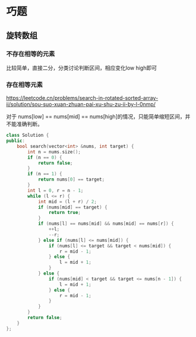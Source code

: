 # 巧题

## 旋转数组

### 不存在相等的元素

比较简单，直接二分，分类讨论判断区间，相应变化low high即可

### 存在相等元素

<https://leetcode.cn/problems/search-in-rotated-sorted-array-ii/solution/sou-suo-xuan-zhuan-pai-xu-shu-zu-ii-by-l-0nmp/>

对于 nums[low] == nums[mid] == nums[high]的情况，只能简单缩短区间，并不能准确判断。

```cpp
class Solution {
public:
    bool search(vector<int> &nums, int target) {
        int n = nums.size();
        if (n == 0) {
            return false;
        }
        if (n == 1) {
            return nums[0] == target;
        }
        int l = 0, r = n - 1;
        while (l <= r) {
            int mid = (l + r) / 2;
            if (nums[mid] == target) {
                return true;
            }
            if (nums[l] == nums[mid] && nums[mid] == nums[r]) {
                ++l;
                --r;
            } else if (nums[l] <= nums[mid]) {
                if (nums[l] <= target && target < nums[mid]) {
                    r = mid - 1;
                } else {
                    l = mid + 1;
                }
            } else {
                if (nums[mid] < target && target <= nums[n - 1]) {
                    l = mid + 1;
                } else {
                    r = mid - 1;
                }
            }
        }
        return false;
    }
};
```
